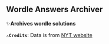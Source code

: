 ## Wordle Answers Archiver
✨**Archives wordle solutions**

**`⚠️Credits`**: Data is from [NYT website](https://www.nytimes.com/) 

